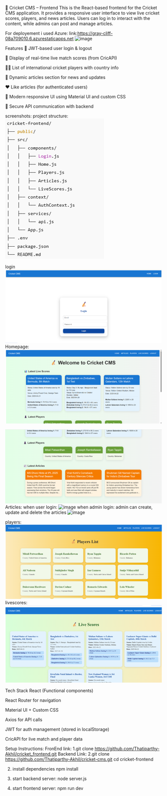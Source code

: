 🏏 Cricket CMS – Frontend
This is the React-based frontend for the Cricket CMS application. It provides a responsive user interface to view live cricket scores, players, and news articles. Users can log in to interact with the content, while admins can post and manage articles.

For deployement i used Azure:
link:https://gray-cliff-08a709010.6.azurestaticapps.net
![image](https://github.com/user-attachments/assets/54584a4a-4e16-49c7-a28a-404d7903d482)


Features
🔐 JWT-based user login & logout

🏏 Display of real-time live match scores (from CricAPI)

🧑‍💼 List of international cricket players with country info

📰 Dynamic articles section for news and updates

❤️ Like articles (for authenticated users)

🎨 Modern responsive UI using Material UI and custom CSS

🔗 Secure API communication with backend

screenshots:
project structure:
![alt text](<Screenshot 2025-04-22 142427.png>)

login
![alt text](<Screenshot 2025-04-22 141012.png>)
Homepage:
![alt text](<Screenshot 2025-04-22 141203.png>)

![alt text](<Screenshot 2025-04-22 141218.png>)
Articles:
when user login:
![image](https://github.com/user-attachments/assets/d160ec96-0a98-4aba-b198-c2ec1dca87bd)
when admin login:
admin can create, update and delete the articles
![image](https://github.com/user-attachments/assets/89cd1b0e-6c7e-499c-9e60-0e2cc6aad6d4)


players:
![alt text](<Screenshot 2025-04-22 141246.png>)
livescores:
![alt text](<Screenshot 2025-04-22 141304.png>)

Tech Stack
React (Functional components)

React Router for navigation

Material UI + Custom CSS

Axios for API calls

JWT for auth management (stored in localStorage)

CricAPI for live match and player data

Setup Instructions:
FronEnd link:
1.git clone https://github.com/Thatiparthy-Akhil/cricket_frontend.git
Backend Link:
2.git clone https://github.com/Thatiparthy-Akhil/cricket-cms.git
cd cricket-frontend

2. install dependencies
   npm install

3. start backend server:
   node server.js

4. start frontend server:
   npm run dev
